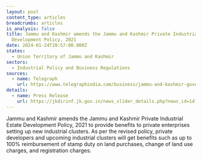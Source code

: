 ```yaml
---
layout: post
content_type: articles
breadcrumbs: articles
is_analysis: false
title: Jammu and Kashmir amends the Jammu and Kashmir Private Industrial Estate
  Development Policy, 2021
date: 2024-01-24T20:57:00.000Z
states:
  - Union Territory of Jammu and Kashmir
sectors:
  - Industrial Policy and Business Regulations
sources:
  - name: Telegraph
    url: https://www.telegraphindia.com/business/jammu-and-kashmir-government-amends-industrial-development-policy-to-offer-incentives-to-private-industrial-clusters/cid/1994897
details:
  - name: Press Release
    url: https://jkdirinf.jk.gov.in/news_slider_details.php?news_id=14792
---
```

Jammu and Kashmir amends the Jammu and Kashmir Private Industrial Estate Development Policy, 2021 to provide benefits to private enterprises setting up new industrial clusters. As per the revised policy, private developers and upcoming industrial clusters will get benefits such as up to 100% reimbursement of stamp duty on land purchases, change of land use charges, and registration charges.
